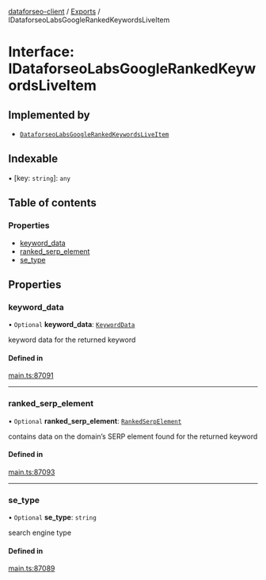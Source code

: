 [dataforseo-client](../README.md) / [Exports](../modules.md) / IDataforseoLabsGoogleRankedKeywordsLiveItem

# Interface: IDataforseoLabsGoogleRankedKeywordsLiveItem

## Implemented by

- [`DataforseoLabsGoogleRankedKeywordsLiveItem`](../classes/DataforseoLabsGoogleRankedKeywordsLiveItem.md)

## Indexable

▪ [key: `string`]: `any`

## Table of contents

### Properties

- [keyword\_data](IDataforseoLabsGoogleRankedKeywordsLiveItem.md#keyword_data)
- [ranked\_serp\_element](IDataforseoLabsGoogleRankedKeywordsLiveItem.md#ranked_serp_element)
- [se\_type](IDataforseoLabsGoogleRankedKeywordsLiveItem.md#se_type)

## Properties

### keyword\_data

• `Optional` **keyword\_data**: [`KeywordData`](../classes/KeywordData.md)

keyword data for the returned keyword

#### Defined in

[main.ts:87091](https://github.com/dataforseo/TypeScriptClient/blob/7ca1aa4/main.ts#L87091)

___

### ranked\_serp\_element

• `Optional` **ranked\_serp\_element**: [`RankedSerpElement`](../classes/RankedSerpElement.md)

contains data on the domain’s SERP element found for the returned keyword

#### Defined in

[main.ts:87093](https://github.com/dataforseo/TypeScriptClient/blob/7ca1aa4/main.ts#L87093)

___

### se\_type

• `Optional` **se\_type**: `string`

search engine type

#### Defined in

[main.ts:87089](https://github.com/dataforseo/TypeScriptClient/blob/7ca1aa4/main.ts#L87089)
